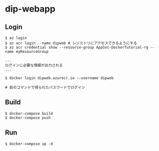 # dip-webapp

## Login
```
$ az login
$ az acr login --name dipweb # レジストリにアクセスできるようにする
$ az acr credential show --resource-group AppSvc-DockerTutorial-rg --name myResourceGroup

...
ログインに必要な情報が出力される
...

$ docker login dipweb.azurecr.io --username dipweb

# 前のコマンドで得られたパスワードでログイン
```

## Build

```
$ docker-compose build
$ docker-compose push
```

## Run
```
$ docker-compose up -d
```
